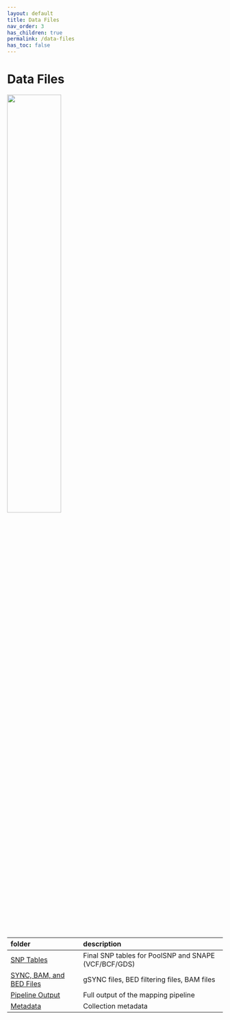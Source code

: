 ```yaml
---
layout: default
title: Data Files
nav_order: 3
has_children: true
permalink: /data-files
has_toc: false
---
```


# Data Files

<img src="/assets/images/Collection_map.png" style="width:50%">

| folder                                  | description       |
|:----------------------------------------|:------------------|
| [SNP Tables](/data-files/SNP-tables)                 | Final SNP tables for PoolSNP and SNAPE (VCF/BCF/GDS) |
| [SYNC, BAM, and BED Files](/data-files/sync-bam-bed) | gSYNC files, BED filtering files, BAM files | 
| [Pipeline Output](/data-files/pipeline-output)                 | Full output of the mapping pipeline  |
| [Metadata](/data-files/metadata)                 | Collection metadata |
